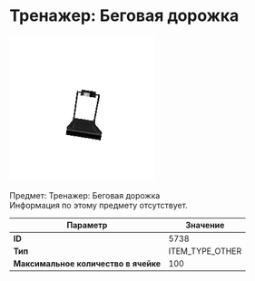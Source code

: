# Тренажер: Беговая дорожка

![Item Image](../img/5738.webp?raw=true)

Предмет: Тренажер: Беговая дорожка<br>Информация по этому предмету отсутствует.


| Параметр | Значение |
|----------|----------|
| **ID** | 5738 |
| **Тип** | ITEM_TYPE_OTHER |
| **Максимальное количество в ячейке** | 100 |

